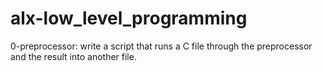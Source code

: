 # alx-low_level_programming

0-preprocessor: write a script that runs a C file through the preprocessor and 
 the result into another file.


